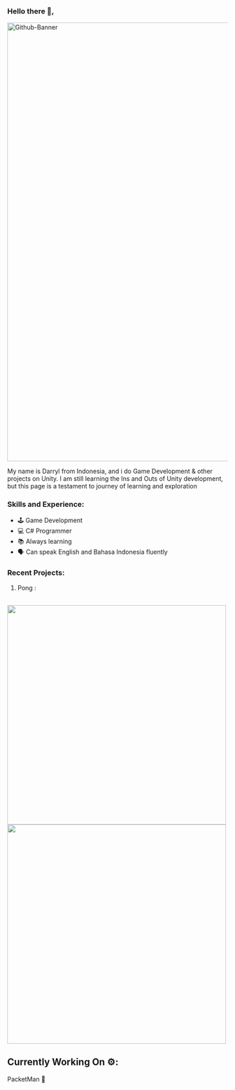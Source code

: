 ### Hello there 👋,

<img src="https://i.ibb.co/0VcK34w/Github-Banner.png" alt="Github-Banner" border="0" width="1000">

My name is Darryl from Indonesia, and i do Game Development & other projects on Unity. I am still learning the Ins and Outs of Unity development, but this page is a testament to journey of learning and exploration



### Skills and Experience:
* 🕹️ Game Development
* 💻 C# Programmer
* 📚 Always learning
* 🗣️ Can speak English and Bahasa Indonesia fluently


### Recent Projects:

1) Pong :
<br>
<img src="https://github.com/PerpleXG29/PerpleXG29/blob/8dc483f2f39208db99cd8d2bb3cdb3e90e88cd50/Pong%201.gif" border="0" width="500" />
<br>
<img src="https://github.com/PerpleXG29/PerpleXG29/blob/2e65c22e10934629745e4f7d9b19516878468e79/Pong%202.gif" border="0" width="500" />

## Currently Working On ⚙️:

PacketMan 📨
